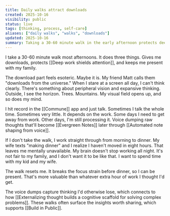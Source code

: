 ```yaml
---
title: Daily walks attract downloads
created: 2025-10-16
visibility: public
status: live
tags: [thinking, process, self-care]
aliases: ["daily walks", "walks", "downloads"]
updated: 2025-10-16
summary: Taking a 30-60 minute walk in the early afternoon protects deep work and mental presence with family—plus you get downloads from the universe.
---
```


I take a 30-60 minute walk most afternoons. It does three things. Gives me downloads, protects [[Deep work shields attention]], and keeps me present with my family.

The download part feels esoteric. Maybe it is. My friend Matt calls them "downloads from the universe." When I stare at a screen all day, I can't think clearly. There's something about peripheral vision and expansive thinking. Outside, I see the horizon. Trees. Mountains. My visual field opens up, and so does my mind.

I hit record in the [[Commune]] app and just talk. Sometimes I talk the whole time. Sometimes very little. It depends on the work. Some days I need to get away from work. Other days, I'm still processing it. Voice dumping raw thoughts that'll become [[Evergreen Notes]] later through [[Automated note shaping from voice]].

If I don't take the walk, I work straight through from morning to dinner. My wife texts "making dinner" and I realize I haven't moved in eight hours. That leaves me mentally unavailable. My brain doesn't stop working all night. It's not fair to my family, and I don't want it to be like that. I want to spend time with my kid and my wife.

The walk resets me. It breaks the focus strain before dinner, so I can be present. That's more valuable than whatever extra hour of work I thought I'd get.

The voice dumps capture thinking I'd otherwise lose, which connects to how [[Externalizing thought builds a cognitive scaffold for solving complex problems]]. These walks often surface the insights worth sharing, which supports [[Build in Public]].

